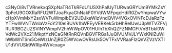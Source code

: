 c3NyOi8vTVRnekxqSXpNaTR4TkRFdU1USXhPalUyTURwaGRYUm9YMkZsY3pFeU9GOXRaRFU2WTJoaFkyaGhNakF0YVdWMFpqcHdiR0ZwYmpwaVYwcHpXVmMxY2sxWVFuWmpibEV2UDJkeWIzVndQVlV4VGxOVlNFcDJaRzFzYTFwWVNTWnlaVzFoY210elBUVk1hWFEyVERKek5rbHhRelUwU3pWTVZFVjRUR3BGZUZSVlNYWmplV2hhWWpOV01HUlhTbXhQZFZNMGFtVnBTbkl0WVdWc2VXc21iMkptYzNCaGNtRnRQVnBGVFRGa1JuQlVUMVJLYWxKNlZuWlhWbWhTSm5CeWIzUnZjR0Z5WVcwOVRsUk5OVTFxVVRaaFIzQnVZVzVXTlU1dVVUSk9WRlp4WVcxag=
